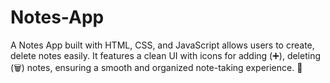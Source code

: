 # Notes-App
A Notes App built with HTML, CSS, and JavaScript allows users to create, delete notes easily. It features a clean  UI with icons for adding (➕), deleting (🗑️) notes, ensuring a smooth and organized note-taking experience. 🚀
